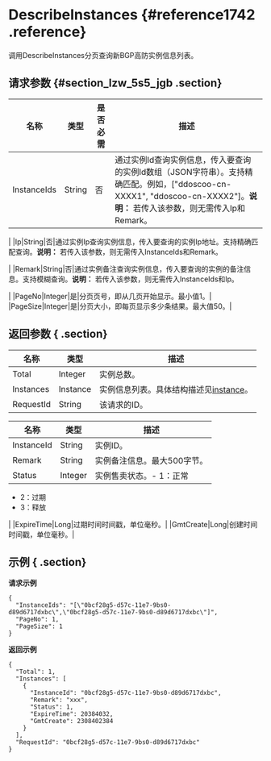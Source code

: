# DescribeInstances {#reference1742 .reference}

调用DescribeInstances分页查询新BGP高防实例信息列表。

## 请求参数 {#section_lzw_5s5_jgb .section}

|名称|类型|是否必需|描述|
|--|--|----|--|
|InstanceIds|String|否|通过实例Id查询实例信息，传入要查询的实例Id数组（JSON字符串）。支持精确匹配。例如，\["ddoscoo-cn-XXXX1", "ddoscoo-cn-XXXX2"\]。**说明：** 若传入该参数，则无需传入Ip和Remark。

|
|Ip|String|否|通过实例Ip查询实例信息，传入要查询的实例Ip地址。支持精确匹配查询。**说明：** 若传入该参数，则无需传入InstanceIds和Remark。

|
|Remark|String|否|通过实例备注查询实例信息，传入要查询的实例的备注信息。支持模糊查询。**说明：** 若传入该参数，则无需传入InstanceIds和Ip。

|
|PageNo|Integer|是|分页页号，即从几页开始显示。最小值1。|
|PageSize|Integer|是|分页大小，即每页显示多少条结果。最大值50。|

## 返回参数 { .section}

|名称|类型|描述|
|--|--|--|
|Total|Integer|实例总数。|
|Instances|Instance|实例信息列表。具体结构描述见[instance](#)。|
|RequestId|String|该请求的ID。|

|名称|类型|描述|
|--|--|--|
|InstanceId|String|实例ID。|
|Remark|String|实例备注信息。最大500字节。|
|Status|Integer|实例售卖状态。-   1：正常
-   2：过期
-   3：释放

|
|ExpireTime|Long|过期时间时间戳，单位毫秒。|
|GmtCreate|Long|创建时间时间戳，单位毫秒。|

## 示例 { .section}

**请求示例**

```
{
  "InstanceIds": "[\"0bcf28g5-d57c-11e7-9bs0-d89d6717dxbc\",\"0bcf28g5-d57c-11e7-9bs0-d89d6717dxbc\"]",
  "PageNo": 1,
  "PageSize": 1
}

```

**返回示例**

```
{
  "Total": 1,
  "Instances": [
    {
      "InstanceId": "0bcf28g5-d57c-11e7-9bs0-d89d6717dxbc",
      "Remark": "xxx",
      "Status": 1,
      "ExpireTime": 20384032,
      "GmtCreate": 2308402384
    }
  ],
  "RequestId": "0bcf28g5-d57c-11e7-9bs0-d89d6717dxbc"
}

```

